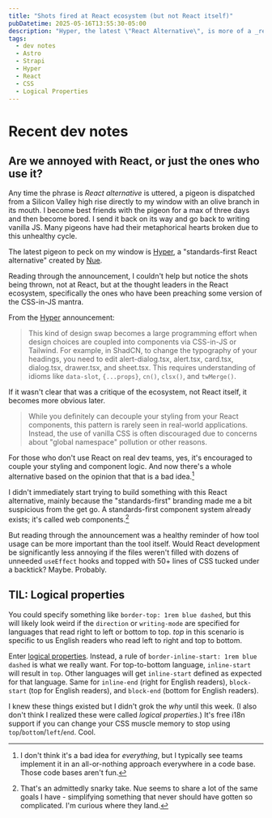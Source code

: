 ```yaml
---
title: "Shots fired at React ecosystem (but not React itself)"
pubDatetime: 2025-05-16T13:55:30-05:00
description: "Hyper, the latest \"React Alternative\", is more of a _react_ion to questionable coupling."
tags:
  - dev notes
  - Astro
  - Strapi
  - Hyper
  - React
  - CSS
  - Logical Properties
---
```

# Recent dev notes

## Are we annoyed with React, or just the ones who use it?
Any time the phrase is _React alternative_ is uttered, a pigeon is dispatched from a Silicon Valley high rise directly to my window with an olive branch in its mouth.
I become best friends with the pigeon for a max of three days and then become bored.
I send it back on its way and go back to writing vanilla JS.
Many pigeons have had their metaphorical hearts broken due to this unhealthy cycle.

The latest pigeon to peck on my window is [Hyper], a "standards-first React alternative" created by [Nue].


Reading through the announcement, I couldn't help but notice the shots being thrown, not at React, but at the thought leaders in the React ecosystem,
specifically the ones who have been preaching some version of the CSS-in-JS mantra.

From the [Hyper] announcement:

> This kind of design swap becomes a large programming effort when design choices are coupled into components via CSS-in-JS or Tailwind. For example, in ShadCN, to change the typography of your headings, you need to edit alert-dialog.tsx, alert.tsx, card.tsx, dialog.tsx, drawer.tsx, and sheet.tsx. This requires understanding of idioms like `data-slot`, `{...props}`, `cn()`, `clsx()`, and `twMerge()`.

If it wasn't clear that was a critique of the ecosystem, not React itself, it becomes more obvious later.

> While you definitely can decouple your styling from your React components, this pattern is rarely seen in real-world applications.
> Instead, the use of vanilla CSS is often discouraged due to concerns about "global namespace" pollution or other reasons.

For those who don't use React on real dev teams, yes, it's encouraged to couple your styling and component logic.
And now there's a whole alternative based on the opinion that that is a bad idea.[^2]

I didn't immediately start trying to build something with this React alternative, mainly because the "standards-first" branding made me a bit suspicious from the get go.
A standards-first component system already exists; it's called web components.[^1]

But reading through the announcement was a healthy reminder of how tool usage can be more important than the tool itself.
Would React development be significantly less annoying if the files weren't filled with dozens of unneeded `useEffect` hooks and topped with 50+ lines of CSS tucked under a backtick?
Maybe. Probably.

## TIL: Logical properties
You could specify something like `border-top: 1rem blue dashed`, but this will likely look weird if the `direction` or `writing-mode` are specified for languages that read right to left or bottom to top.
_top_ in this scenario is specific to us English readers who read left to right and top to bottom.

Enter [logical properties]. Instead, a rule of `border-inline-start: 1rem blue dashed` is what we really want. For top-to-bottom language, `inline-start` will result in `top`.
Other languages will get `inline-start` defined as expected for that language. Same for `inline-end` (right for English readers), `block-start` (top for English readers), and `block-end` (bottom for English readers).

I knew these things existed but I didn't grok the _why_ until this week.
(I also don't think I realized these were called _logical properties_.)
It's free i18n support if you can change your CSS muscle memory to stop using `top`/`bottom`/`left`/`end`. Cool.

[^1]: That's an admittedly snarky take. Nue seems to share a lot of the same goals I have - simplifying something that never should have gotten so complicated. I'm curious where they land.
[^2]: I don't think it's a bad idea for _everything_, but I typically see teams implement it in an all-or-nothing approach everywhere in a code base. Those code bases aren't fun.

[Hyper]: https://web.archive.org/web/20250516182343/https://nuejs.org/blog/standards-first-react-alternative/
[Nue]: https://nuejs.org/
[logical properties]: https://developer.mozilla.org/en-US/docs/Web/CSS/CSS_logical_properties_and_values/Basic_concepts_of_logical_properties_and_values
